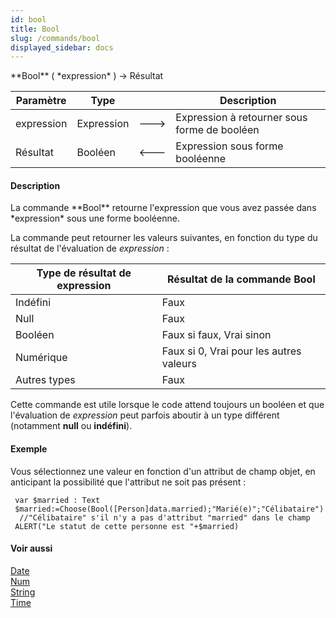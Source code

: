 ```yaml
---
id: bool
title: Bool
slug: /commands/bool
displayed_sidebar: docs
---
```


<!--REF #_command_.Bool.Syntax-->**Bool** ( *expression* ) -> Résultat<!-- END REF-->
<!--REF #_command_.Bool.Params-->
| Paramètre | Type |  | Description |
| --- | --- | --- | --- |
| expression | Expression | &#x1F852; | Expression à retourner sous forme de booléen |
| Résultat | Booléen | &#x1F850; | Expression sous forme booléenne |

<!-- END REF-->

#### Description 

<!--REF #_command_.Bool.Summary-->La commande **Bool** retourne l'expression que vous avez passée dans *expression* sous une forme booléenne.<!-- END REF-->

La commande peut retourner les valeurs suivantes, en fonction du type du résultat de l'évaluation de *expression* :

| **Type de résultat de expression** | **Résultat de la commande Bool**        |
| ---------------------------------- | --------------------------------------- |
| Indéfini                           | Faux                                    |
| Null                               | Faux                                    |
| Booléen                            | Faux si faux, Vrai sinon                |
| Numérique                          | Faux si 0, Vrai pour les autres valeurs |
| Autres types                       | Faux                                    |

Cette commande est utile lorsque le code attend toujours un booléen et que l'évaluation de *expression* peut parfois aboutir à un type différent (notamment **null** ou **indéfini**). 

#### Exemple 

Vous sélectionnez une valeur en fonction d'un attribut de champ objet, en anticipant la possibilité que l'attribut ne soit pas présent :

```4d
 var $married : Text
 $married:=Choose(Bool([Person]data.married);"Marié(e)";"Célibataire")
  //"Célibataire" s'il n'y a pas d'attribut "married" dans le champ
 ALERT("Le statut de cette personne est "+$married)
```

#### Voir aussi 

[Date](date.md)  
[Num](num.md)  
[String](string.md)  
[Time](time.md)  
